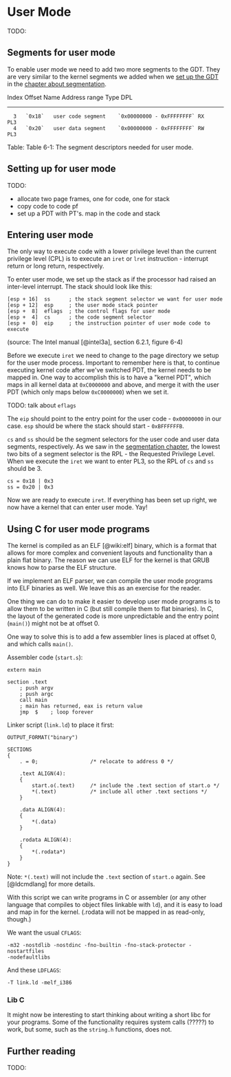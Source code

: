 # User Mode

TODO:

## Segments for user mode

To enable user mode we need to add two more segments to the GDT. They are very
similar to the kernel segments we added when we [set up the
GDT](#the-global-descriptor-table-gdt) in the [chapter about
segmentation](#segmentation).

  Index   Offset   Name                 Address range             Type   DPL
-------  -------   -------------------  ------------------------- -----  ----
      3   `0x18`   user code segment    `0x00000000 - 0xFFFFFFFF` RX     PL3
      4   `0x20`   user data segment    `0x00000000 - 0xFFFFFFFF` RW     PL3

Table: Table 6-1: The segment descriptors needed for user mode.

## Setting up for user mode

TODO:

- allocate two page frames, one for code, one for stack
- copy code to code pf
- set up a PDT with PT's. map in the code and stack

## Entering user mode

The only way to execute code with a lower privilege level than the current
privilege level (CPL) is to execute an `iret` or `lret` instruction - interrupt
return or long return, respectively.

To enter user mode, we set up the stack as if the processor had raised an
inter-level interrupt. The stack should look like this:

    [esp + 16]  ss      ; the stack segment selector we want for user mode
    [esp + 12]  esp     ; the user mode stack pointer
    [esp +  8]  eflags  ; the control flags for user mode
    [esp +  4]  cs      ; the code segment selector
    [esp +  0]  eip     ; the instruction pointer of user mode code to execute

(source: The Intel manual [@intel3a], section 6.2.1, figure 6-4)

Before we execute `iret` we need to change to the page directory we setup for
the user mode process. Important to remember here is that, to continue executing
kernel code after we've switched PDT, the kernel needs to be mapped in. One way
to accomplish this is to have a "kernel PDT", which maps in all kernel data at
`0xC0000000` and above, and merge it with the user PDT (which only maps below
`0xC0000000`) when we set it.

TODO: talk about `eflags`

The `eip` should point to the entry point for the user code - `0x00000000` in
our case. `esp` should be where the stack should start - `0xBFFFFFFB`.

`cs` and `ss` should be the segment selectors for the user code and user data
segments, respectively. As we saw in the [segmentation
chapter](#creating-and-loading-the-gdt), the lowest two bits of a segment
selector is the RPL - the Requested Privilege Level. When we execute the `iret` we
want to enter PL3, so the RPL of `cs` and `ss` should be 3.

    cs = 0x18 | 0x3
    ss = 0x20 | 0x3

Now we are ready to execute `iret`. If everything has been set up right, we now
have a kernel that can enter user mode. Yay!

## Using C for user mode programs

The kernel is compiled as an ELF [@wiki:elf] binary, which is a format that
allows for more complex and convenient layouts and functionality than a plain
flat binary. The reason we can use ELF for the kernel is that GRUB knows how to
parse the ELF structure.

If we implement an ELF parser, we can compile the user mode programs into ELF
binaries as well. We leave this as an exercise for the reader.

One thing we can do to make it easier to develop user mode programs is to allow
them to be written in C (but still compile them to flat binaries). In C, the
layout of the generated code is more unpredictable and the entry point
(`main()`) might not be at offset 0.

One way to solve this is to add a few assembler lines is placed at offset 0,
and which calls `main()`.

Assembler code (`start.s`):

~~~ {.nasm}
extern main

section .text
    ; push argv
    ; push argc
    call main
    ; main has returned, eax is return value
    jmp  $    ; loop forever
~~~

Linker script (`link.ld`) to place it first:

    OUTPUT_FORMAT("binary")

    SECTIONS
    {
        . = 0;                 /* relocate to address 0 */

        .text ALIGN(4):
        {
            start.o(.text)     /* include the .text section of start.o */
            *(.text)           /* include all other .text sections */
        }

        .data ALIGN(4):
        {
            *(.data)
        }

        .rodata ALIGN(4):
        {
            *(.rodata*)
        }
    }

Note: `*(.text)` will not include the `.text` section of `start.o` again. See
[@ldcmdlang] for more details.

With this script we can write programs in C or assembler (or any other language
that compiles to object files linkable with `ld`), and it is easy to load and
map in for the kernel. (.rodata will not be mapped in as read-only, though.)

We want the usual `CFLAGS`:

    -m32 -nostdlib -nostdinc -fno-builtin -fno-stack-protector -nostartfiles
    -nodefaultlibs

And these `LDFLAGS`:

    -T link.ld -melf_i386

### Lib C

It might now be interesting to start thinking about writing a short libc for
your programs. Some of the functionality requires system calls (?????) to work,
but some, such as the `string.h` functions, does not.

## Further reading

TODO: 
